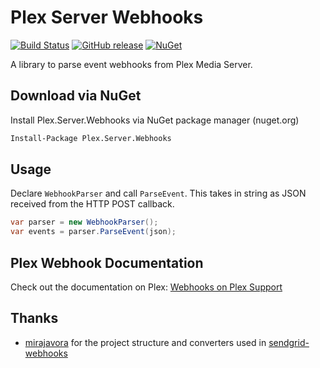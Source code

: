 # Plex Server Webhooks

[![Build Status](https://travis-ci.org/Hinni/plex-server-webhooks.svg?branch=master)](https://travis-ci.org/Hinni/plex-server-webhooks)
[![GitHub release](https://img.shields.io/github/release/Hinni/plex-server-webhooks.svg)](https://github.com/Hinni/plex-server-webhooks/releases)
[![NuGet](https://img.shields.io/nuget/v/Plex.Server.Webhooks.svg)](https://www.nuget.org/packages/Plex.Server.Webhooks/)

A library to parse event webhooks from Plex Media Server.

## Download via NuGet

Install Plex.Server.Webhooks via NuGet package manager (nuget.org)

```cmd
Install-Package Plex.Server.Webhooks
```

## Usage

Declare `WebhookParser` and call `ParseEvent`. This takes in string as JSON received from the HTTP POST callback.

```csharp
var parser = new WebhookParser();
var events = parser.ParseEvent(json);
```

## Plex Webhook Documentation

Check out the documentation on Plex:
[Webhooks on Plex Support](https://support.plex.tv/articles/115002267687-webhooks/)

## Thanks

* [mirajavora](https://github.com/mirajavora) for the project structure and converters used in [sendgrid-webhooks](https://github.com/mirajavora/sendgrid-webhooks)
